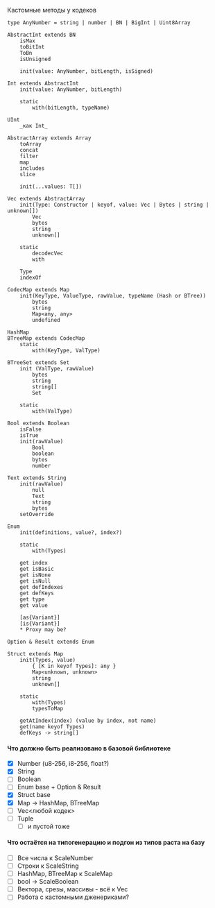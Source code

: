 Кастомные методы у кодеков

```
type AnyNumber = string | number | BN | BigInt | Uint8Array

AbstractInt extends BN
    isMax
    toBitInt
    ToBn
    isUnsigned

    init(value: AnyNumber, bitLength, isSigned)

Int extends AbstractInt
    init(value: AnyNumber, bitLength)

    static
        with(bitLength, typeName)

UInt
    _как Int_

AbstractArray extends Array
    toArray
    concat
    filter
    map
    includes
    slice

    init(...values: T[])

Vec extends AbstractArray
    init(Type: Constructor | keyof, value: Vec | Bytes | string | unknown[])
        Vec
        bytes
        string
        unknown[]

    static
        decodecVec
        with

    Type
    indexOf

CodecMap extends Map
    init(KeyType, ValueType, rawValue, typeName (Hash or BTree))
        bytes
        string
        Map<any, any>
        undefined

HashMap
BTreeMap extends CodecMap
    static
        with(KeyType, ValType)

BTreeSet extends Set
    init (ValType, rawValue)
        bytes
        string
        string[]
        Set

    static
        with(ValType)

Bool extends Boolean
    isFalse
    isTrue
    init(rawValue)
        Bool
        boolean
        bytes
        number

Text extends String
    init(rawValue)
        null
        Text
        string
        bytes
    setOverride

Enum
    init(definitions, value?, index?)

    static
        with(Types)

    get index
    get isBasic
    get isNone
    get isNull
    get defIndexes
    get defKeys
    get type
    get value

    [as{Variant}]
    [is{Variant}]
    * Proxy may be?

Option & Result extends Enum

Struct extends Map
    init(Types, value)
        { [K in keyof Types]: any }
        Map<unknown, unknown>
        string
        unknown[]

    static
        with(Types)
        typesToMap

    getAtIndex(index) (value by index, not name)
    get(name keyof Types)
    defKeys -> string[]

```

#### Что должно быть реализовано в базовой библиотеке

-   [x] Number (u8-256, i8-256, float?)
-   [x] String
-   [ ] Boolean
-   [ ] Enum base + Option & Result
-   [x] Struct base
-   [x] Map -> HashMap, BTreeMap
-   [ ] Vec<любой кодек>
-   [ ] Tuple
    -   [ ] и пустой тоже

#### Что остаётся на типогенерацию и подгон из типов раста на базу

-   [ ] Все числа к ScaleNumber
-   [ ] Строки к ScaleString
-   [ ] HashMap, BTreeMap к ScaleMap
-   [ ] bool -> ScaleBoolean
-   [ ] Вектора, срезы, массивы - всё к Vec
-   [ ] Работа с кастомными дженериками?
